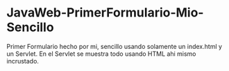 # JavaWeb-PrimerFormulario-Mio-Sencillo

Primer Formulario hecho por mi, sencillo usando solamente un index.html y un Servlet.
En el Servlet se muestra todo usando HTML ahi mismo incrustado.

